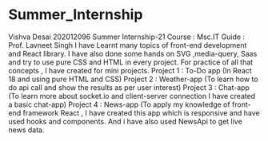 # Summer_Internship

Vishva Desai 202012096
Summer Internship-21
Course : Msc.IT
Guide : Prof. Lavneet Singh
I have Learnt many topics of front-end development and React library. I have also done some hands on SVG ,media-query, Saas and try to use pure CSS and HTML in every project.
For practice of all that concepts , I have created for mini projects.
Project 1 :   To-Do app (In React 18 and using pure HTML and CSS)
Project 2 :   Weather-app (To learn how to do api call and show the results as per user interest)
Project 3 :   Chat-app (To learn more about socket.io and client-server connection I have created a basic chat-app)
Project 4 :    News-app (To apply my knowledge of front-end framework React , I have created this app which is responsive and have used hooks and components. And i have 
                    also used NewsApi to get live news data.
